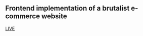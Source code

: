 ## Frontend implementation of a brutalist e-commerce website
[LIVE](http://SomtoJF.github.io/Shopping-Cart)